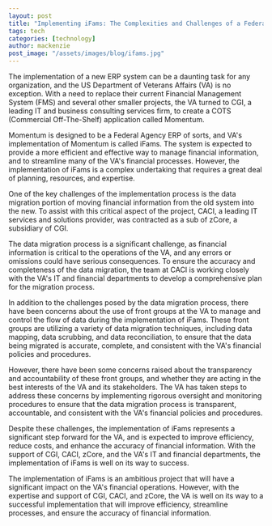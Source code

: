 ```yaml
---
layout: post
title: "Implementing iFams: The Complexities and Challenges of a Federal Agency ERP Data Migration"
tags: tech
categories: [technology]
author: mackenzie
post_image: "/assets/images/blog/ifams.jpg"
---
```


The implementation of a new ERP system can be a daunting task for any organization, and the US Department of Veterans Affairs (VA) is no exception. With a need to replace their current Financial Management System (FMS) and several other smaller projects, the VA turned to CGI, a leading IT and business consulting services firm, to create a COTS (Commercial Off-The-Shelf) application called Momentum.

Momentum is designed to be a Federal Agency ERP of sorts, and VA's implementation of Momentum is called iFams. The system is expected to provide a more efficient and effective way to manage financial information, and to streamline many of the VA's financial processes. However, the implementation of iFams is a complex undertaking that requires a great deal of planning, resources, and expertise.

One of the key challenges of the implementation process is the data migration portion of moving financial information from the old system into the new. To assist with this critical aspect of the project, CACI, a leading IT services and solutions provider, was contracted as a sub of zCore, a subsidiary of CGI.

The data migration process is a significant challenge, as financial information is critical to the operations of the VA, and any errors or omissions could have serious consequences. To ensure the accuracy and completeness of the data migration, the team at CACI is working closely with the VA's IT and financial departments to develop a comprehensive plan for the migration process.

In addition to the challenges posed by the data migration process, there have been concerns about the use of front groups at the VA to manage and control the flow of data during the implementation of iFams. These front groups are utilizing a variety of data migration techniques, including data mapping, data scrubbing, and data reconciliation, to ensure that the data being migrated is accurate, complete, and consistent with the VA's financial policies and procedures.

However, there have been some concerns raised about the transparency and accountability of these front groups, and whether they are acting in the best interests of the VA and its stakeholders. The VA has taken steps to address these concerns by implementing rigorous oversight and monitoring procedures to ensure that the data migration process is transparent, accountable, and consistent with the VA's financial policies and procedures.

Despite these challenges, the implementation of iFams represents a significant step forward for the VA, and is expected to improve efficiency, reduce costs, and enhance the accuracy of financial information. With the support of CGI, CACI, zCore, and the VA's IT and financial departments, the implementation of iFams is well on its way to success.

The implementation of iFams is an ambitious project that will have a significant impact on the VA's financial operations. However, with the expertise and support of CGI, CACI, and zCore, the VA is well on its way to a successful implementation that will improve efficiency, streamline processes, and ensure the accuracy of financial information.